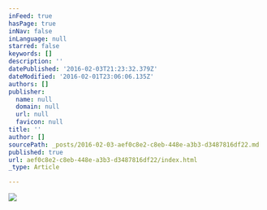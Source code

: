 ```yaml
---
inFeed: true
hasPage: true
inNav: false
inLanguage: null
starred: false
keywords: []
description: ''
datePublished: '2016-02-03T21:23:32.379Z'
dateModified: '2016-02-01T23:06:06.135Z'
authors: []
publisher:
  name: null
  domain: null
  url: null
  favicon: null
title: ''
author: []
sourcePath: _posts/2016-02-03-aef0c8e2-c8eb-448e-a3b3-d3487816df22.md
published: true
url: aef0c8e2-c8eb-448e-a3b3-d3487816df22/index.html
_type: Article

---
```

![](https://the-grid-user-content.s3-us-west-2.amazonaws.com/dc03a311-e8dd-4e82-ada6-2935761576be.jpg)